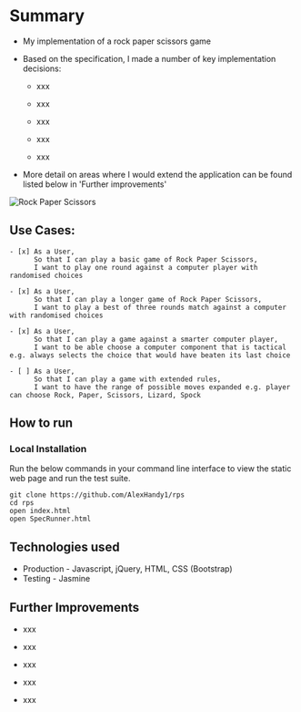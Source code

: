Summary
=================

* My implementation of a rock paper scissors game

* Based on the specification, I made a number of key implementation decisions:

  * xxx

  * xxx

  * xxx

  * xxx

  * xxx

* More detail on areas where I would extend the application can be found listed below in 'Further improvements'

![Rock Paper Scissors](https://github.com/AlexHandy1/rps/blob/master/RPS.png)

Use Cases:
-------

```
- [x] As a User,
      So that I can play a basic game of Rock Paper Scissors,
      I want to play one round against a computer player with randomised choices

- [x] As a User,
      So that I can play a longer game of Rock Paper Scissors,
      I want to play a best of three rounds match against a computer with randomised choices

- [x] As a User,
      So that I can play a game against a smarter computer player,
      I want to be able choose a computer component that is tactical e.g. always selects the choice that would have beaten its last choice

- [ ] As a User,
      So that I can play a game with extended rules,
      I want to have the range of possible moves expanded e.g. player can choose Rock, Paper, Scissors, Lizard, Spock

```

How to run
----

### Local Installation

Run the below commands in your command line interface to view the static web page and run the test suite.

```
git clone https://github.com/AlexHandy1/rps
cd rps
open index.html
open SpecRunner.html
```

Technologies used
----

* Production - Javascript, jQuery, HTML, CSS (Bootstrap)
* Testing - Jasmine

Further Improvements
----

*  xxx

*  xxx

*  xxx

*  xxx

*  xxx

